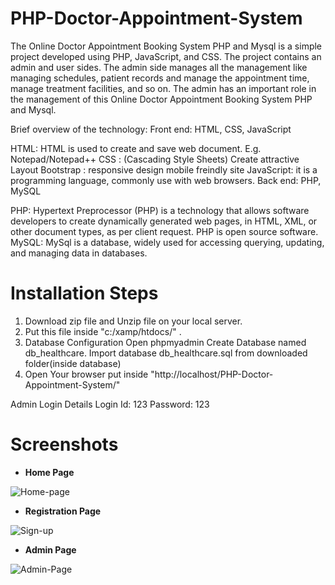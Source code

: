 # PHP-Doctor-Appointment-System
The Online Doctor Appointment Booking System PHP and Mysql is a simple project developed using PHP, JavaScript, and CSS. The project contains an admin and user sides. The admin side manages all the management like managing schedules, patient records and manage the appointment time, manage treatment facilities, and so on. The admin has an important role in the management of this Online Doctor Appointment Booking System PHP and Mysql.

Brief overview of the technology:
Front end: HTML, CSS, JavaScript

HTML: HTML is used to create and save web document. E.g. Notepad/Notepad++
CSS : (Cascading Style Sheets) Create attractive Layout
Bootstrap : responsive design mobile freindly site
JavaScript: it is a programming language, commonly use with web browsers.
Back end: PHP, MySQL

PHP: Hypertext Preprocessor (PHP) is a technology that allows software developers to create dynamically generated web pages, in HTML, XML, or other document types, as per client request. PHP is open source software.
MySQL: MySql is a database, widely used for accessing querying, updating, and managing data in databases.

# Installation Steps
1. Download zip file and Unzip file on your local server.
2. Put this file inside "c:/xamp/htdocs/" .
3. Database Configuration
Open phpmyadmin
Create Database named db_healthcare.
Import database db_healthcare.sql from downloaded folder(inside database)
4. Open Your browser put inside "http://localhost/PHP-Doctor-Appointment-System/"

Admin Login Details
Login Id: 123
Password: 123

# Screenshots

- **Home Page**

![Home-page](https://github.com/Tarique-Rizwan/PHP-Doctor-Appointment-System/assets/111663110/66c4f20e-a860-47d7-a350-efd750092ad2)

- **Registration Page**

![Sign-up](https://github.com/Tarique-Rizwan/PHP-Doctor-Appointment-System/assets/111663110/69fa74fb-ea75-43fa-a06b-24ba14bbc3e1)

- **Admin Page**

![Admin-Page](https://github.com/Tarique-Rizwan/PHP-Doctor-Appointment-System/assets/111663110/fae71c6d-5089-42be-8d19-766f00ca3f98)

